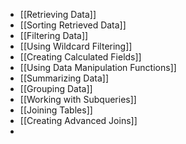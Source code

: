 - [[Retrieving Data]]
- [[Sorting Retrieved Data]]
- [[Filtering Data]]
- [[Using Wildcard Filtering]]
- [[Creating Calculated Fields]]
- [[Using Data Manipulation Functions]]
- [[Summarizing Data]]
- [[Grouping Data]]
- [[Working with Subqueries]]
- [[Joining Tables]]
- [[Creating Advanced Joins]]
- 